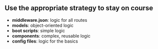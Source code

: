 ## Use the appropriate strategy to stay on course

* **middleware.json**: logic for all routes
* **models**: object-oriented logic
* **boot scripts**: simple logic
* **components**: complex, reusable logic
* **config files**: logic for the basics
